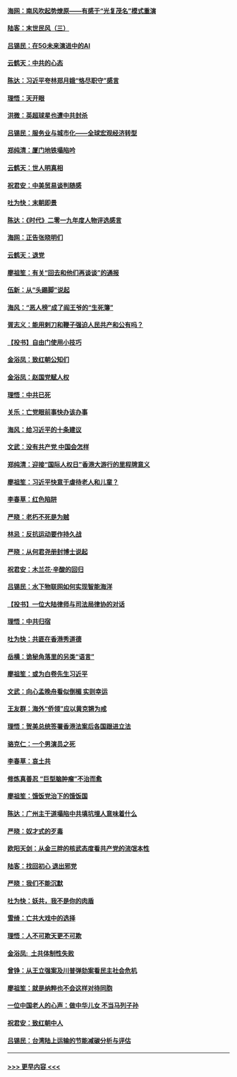 #### [海网：南风吹起势燎原——有感于“光复茂名”模式重演](../pages/nsc993/n11732308.md?t=12200211) 
#### [陆客：末世民风（三）](../pages/nsc993/n11732211.md?t=12200211) 
#### [吕锡民：在5G未来演进中的AI](../pages/nsc993/n11730010.md?t=12200211) 
#### [云鹤天：中共的心态](../pages/nsc993/n11729906.md?t=12200211) 
#### [陈达：习近平夸林郑月娥“恪尽职守”感言](../pages/nsc993/n11729881.md?t=12200211) 
#### [理悟：天开眼](../pages/nsc993/n11729699.md?t=12200211) 
#### [洪微：英超球星也遭中共封杀](../pages/nsc993/n11727243.md?t=12200211) 
#### [吕锡民：服务业与城市化——全球宏观经济转型](../pages/nsc993/n11725845.md?t=12200211) 
#### [郑纯清：厦门地铁塌陷吟](../pages/nsc993/n11725813.md?t=12200211) 
#### [云鹤天：世人明真相](../pages/nsc993/n11725621.md?t=12200211) 
#### [祝君安：中美贸易谈判随感](../pages/nsc993/n11725609.md?t=12200211) 
#### [吐为快：末朝即景](../pages/nsc993/n11723365.md?t=12200211) 
#### [陈达：《时代》二零一九年度人物评选感言](../pages/nsc993/n11723337.md?t=12200211) 
#### [海网：正告张晓明们](../pages/nsc993/n11723228.md?t=12200211) 
#### [云鹤天：退党](../pages/nsc993/n11723056.md?t=12200211) 
#### [廖祖笙：有关“回去和他们再谈谈”的通报](../pages/nsc993/n11722442.md?t=12200211) 
#### [伍新：从“头踢脚”说起](../pages/nsc993/n11722429.md?t=12200211) 
#### [海风：“恶人榜”成了阎王爷的“生死簿”](../pages/nsc993/n11722272.md?t=12200211) 
#### [胥志义：能用剌刀和鞭子强迫人民共产和公有吗？](../pages/nsc993/n11720569.md?t=12200211) 
#### [【投书】自由门使用小技巧](../pages/nsc993/n11720180.md?t=12200211) 
#### [金浴凤：致红朝公知们](../pages/nsc993/n11720563.md?t=12200211) 
#### [金浴凤：赵国党赋人权](../pages/nsc993/n11720533.md?t=12200211) 
#### [理悟：中共已死](../pages/nsc993/n11720233.md?t=12200211) 
#### [关乐：亡党眼前事快办该办事](../pages/nsc993/n11719160.md?t=12200211) 
#### [海风：给习近平的十条建议](../pages/nsc993/n11717616.md?t=12200211) 
#### [文武：没有共产党 中国会怎样](../pages/nsc993/n11717584.md?t=12200211) 
#### [郑纯清：迎接“国际人权日”香港大游行的里程牌意义](../pages/nsc993/n11717417.md?t=12200211) 
#### [廖祖笙：习近平快意于虐待老人和儿童？](../pages/nsc993/n11715313.md?t=12200211) 
#### [李春草：红色陷阱](../pages/nsc993/n11715029.md?t=12200211) 
#### [严晓：老朽不死是为贼](../pages/nsc993/n11712910.md?t=12200211) 
#### [林忌：反抗运动要作持久战](../pages/nsc993/n11712623.md?t=12200211) 
#### [严晓：从何君尧册封博士说起](../pages/nsc993/n11712465.md?t=12200211) 
#### [祝君安：木兰花·辛酸的回归](../pages/nsc993/n11712381.md?t=12200211) 
#### [吕锡民：水下物联网如何实现智能海洋](../pages/nsc993/n11711158.md?t=12200211) 
#### [【投书】一位大陆律师与司法局律协的对话](../pages/nsc993/n11709675.md?t=12200211) 
#### [理悟：中共归宿](../pages/nsc993/n11710059.md?t=12200211) 
#### [吐为快：共匪在香港秀道德](../pages/nsc993/n11709979.md?t=12200211) 
#### [岳横：诡秘角落里的另类“语言”](../pages/nsc993/n11709792.md?t=12200211) 
#### [廖祖笙：或为白卷先生习近平](../pages/nsc993/n11708330.md?t=12200211) 
#### [文武：向心孟晚舟看似倒楣 实则幸运](../pages/nsc993/n11708236.md?t=12200211) 
#### [王友群：海外“侨领”应以黄克锵为戒](../pages/nsc993/n11706176.md?t=12200211) 
#### [理悟：贺美总统签署香港法案后各国跟进立法](../pages/nsc993/n11706853.md?t=12200211) 
#### [骆克仁：一个男演员之死](../pages/nsc993/n11706677.md?t=12200211) 
#### [李春草：哀土共](../pages/nsc993/n11706255.md?t=12200211) 
#### [修炼真善忍 “巨型脑肿瘤”不治而愈](../pages/nsc993/n11705340.md?t=12200211) 
#### [廖祖笙：饿饭党治下的饿饭国](../pages/nsc993/n11705085.md?t=12200211) 
#### [陈达：广州主干道塌陷中共填坑埋人意味着什么](../pages/nsc993/n11705046.md?t=12200211) 
#### [严晓：奴才式的歹毒](../pages/nsc993/n11704826.md?t=12200211) 
#### [欧阳天剑：从金三胖的核武态度看共产党的流氓本性](../pages/nsc993/n11702238.md?t=12200211) 
#### [陆客：找回初心 退出邪党](../pages/nsc993/n11702213.md?t=12200211) 
#### [严晓：我们不能沉默](../pages/nsc993/n11702110.md?t=12200211) 
#### [吐为快：妖共，我不是你的肉盾](../pages/nsc993/n11701366.md?t=12200211) 
#### [雪绮：亡共大戏中的选择](../pages/nsc993/n11699922.md?t=12200211) 
#### [理悟：人不可欺天更不可欺](../pages/nsc993/n11699657.md?t=12200211) 
#### [金浴凤:  土共体制性失败](../pages/nsc993/n11699361.md?t=12200211) 
#### [曾铮：从王立强案及川普弹劾案看民主社会危机](../pages/nsc993/n11699318.md?t=12200211) 
#### [廖祖笙：就是纳粹也不会这样对待同胞](../pages/nsc993/n11697658.md?t=12200211) 
#### [一位中国老人的心声：做中华儿女 不当马列子孙](../pages/nsc993/n11697525.md?t=12200211) 
#### [祝君安：致红朝中人](../pages/nsc993/n11697518.md?t=12200211) 
#### [吕锡民：台湾陆上运输的节能减碳分析与评估](../pages/nsc993/n11694983.md?t=12200211) 

----
#### [ >>> 更早内容 <<< ](../indexes/nsc993-earlier.md)
